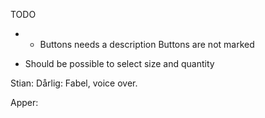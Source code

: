 TODO
+ - Buttons needs a description Buttons are not marked
- Should be possible to select size and quantity

Stian: 
Dårlig:
Fabel, voice over.

Apper: